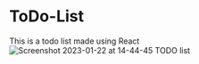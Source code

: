 # ToDo-List
This is a todo list made using React
![Screenshot 2023-01-22 at 14-44-45 TODO list](https://user-images.githubusercontent.com/99909551/213908544-b945a4be-75c4-45e2-9486-6f100543a384.png)
